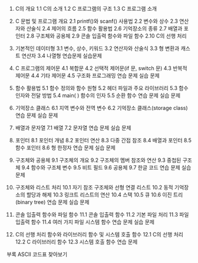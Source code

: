 1. C의 개요
1.1 C의 소개
1.2 C 프로그램의 구조
1.3 C 프로그램 소개

2. C 문법 및 프로그램 개요
2.1 printf()와 scanf() 사용법
2.2 변수와 상수
2.3 연산자와 산술식
2.4 제어의 흐름
2.5 함수 활용법
2.6 기억장소의 종류
2.7 배열과 포인터
2.8 구조체와 공용체
2.9 콘솔 입출력 함수와 파일 함수
2.10 C의 선행 처리

3. 기본적인 데이터형
3.1 변수, 상수, 키워드
3.2 연산자와 산술식
3.3 형 변환과 캐스트 연산자
3.4 나열형
연습문제
실습문제

4. C 프로그램의 제어문
4.1 복합문
4.2 선택적 제어문(if 문, switch 문)
4.3 반복적 제어문
4.4 기타 제어문
4.5 구조화 프로그래밍
연습 문제
실습 문제

5. 함수 활용법
5.1 함수 정의와 함수 원형
5.2 헤더 파일과 주요 라이브러리
5.3 함수 인자와 전달 방법
5.4 main( ) 함수의 인자
5.5 순환 함수
연습 문제
실습 문제

6. 기억장소 클래스
6.1 지역 변수와 전역 변수
6.2 기억장소 클래스(storage class)
연습 문제
실습 문제

7. 배열과 문자열
7.1 배열
7.2 문자열
연습 문제
실습 문제

8. 포인터
8.1 포인터 개념
8.2 포인터 연산
8.3 다중 간접 참조
8.4 배열과 포인터
8.5 함수 포인터
8.6 형 한정자
연습 문제
실습 문제

9. 구조체와 공용체
9.1 구조체의 개요
9.2 구조체의 멤버 참조와 연산
9.3 중첩된 구조체
9.4 함수와 구조체 변수
9.5 비트 필드
9.6 공용체
9.7 한글 코드
연습 문제
실습 문제

10. 구조체와 리스트 처리
10.1 자기 참조 구조체와 선형 연결 리스트
10.2 동적 기억장소의 할당과 해제
10.3 링크트 리스트의 연산
10.4 스택
10.5 큐
10.6 이진 트리(binary tree)
연습 문제
실습 문제

11. 콘솔 입출력 함수와 파일 함수
11.1 콘솔 입출력 함수
11.2 기본 파일 처리
11.3 파일 입출력 함수
11.4 여러 가지 파일 시스템 함수
연습 문제
실습 문제

12. C의 선행 처리 함수와 라이브러리 함수 및 시스템 호출 함수
12.1 C의 선행 처리
12.2 C 라이브러리 함수
12.3 시스템 호출 함수
연습 문제

부록 ASCII 코드표
찾아보기
